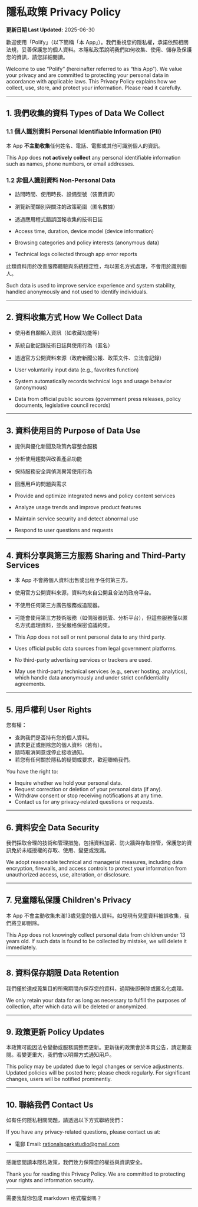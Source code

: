 # 隱私政策 Privacy Policy

**更新日期 Last Updated:** 2025-06-30

歡迎使用「Polify」（以下簡稱「本 App」）。我們重視您的隱私權，承諾依照相關法規，妥善保護您的個人資料。本隱私政策說明我們如何收集、使用、儲存及保護您的資訊，請您詳細閱讀。

Welcome to use “Polify” (hereinafter referred to as “this App”). We value your privacy and are committed to protecting your personal data in accordance with applicable laws. This Privacy Policy explains how we collect, use, store, and protect your information. Please read it carefully.

---

## 1. 我們收集的資料 Types of Data We Collect

### 1.1 個人識別資料 Personal Identifiable Information (PII)

本 App **不主動收集**任何姓名、電話、電郵或其他可識別個人的資訊。

This App does **not actively collect** any personal identifiable information such as names, phone numbers, or email addresses.

### 1.2 非個人識別資料 Non-Personal Data

* 訪問時間、使用時長、設備型號（裝置資訊）

* 瀏覽新聞類別與關注的政策範圍（匿名數據）

* 透過應用程式錯誤回報收集的技術日誌

* Access time, duration, device model (device information)

* Browsing categories and policy interests (anonymous data)

* Technical logs collected through app error reports

此類資料用於改善服務體驗與系統穩定性，均以匿名方式處理，不會用於識別個人。

Such data is used to improve service experience and system stability, handled anonymously and not used to identify individuals.

---

## 2. 資料收集方式 How We Collect Data

* 使用者自願輸入資訊（如收藏功能等）

* 系統自動記錄技術日誌與使用行為（匿名）

* 透過官方公開資料來源（政府新聞公報、政策文件、立法會記錄）

* User voluntarily input data (e.g., favorites function)

* System automatically records technical logs and usage behavior (anonymous)

* Data from official public sources (government press releases, policy documents, legislative council records)

---

## 3. 資料使用目的 Purpose of Data Use

* 提供與優化新聞及政策內容整合服務

* 分析使用趨勢與改善產品功能

* 保持服務安全與偵測異常使用行為

* 回應用戶的問題與需求

* Provide and optimize integrated news and policy content services

* Analyze usage trends and improve product features

* Maintain service security and detect abnormal use

* Respond to user questions and requests

---

## 4. 資料分享與第三方服務 Sharing and Third-Party Services

* 本 App 不會將個人資料出售或出租予任何第三方。

* 使用官方公開資料來源，資料均來自公開且合法的政府平台。

* 不使用任何第三方廣告服務或追蹤器。

* 可能會使用第三方技術服務（如伺服器託管、分析平台），但這些服務僅以匿名方式處理資料，並受嚴格保密協議約束。

* This App does not sell or rent personal data to any third party.

* Uses official public data sources from legal government platforms.

* No third-party advertising services or trackers are used.

* May use third-party technical services (e.g., server hosting, analytics), which handle data anonymously and under strict confidentiality agreements.

---

## 5. 用戶權利 User Rights

您有權：

* 查詢我們是否持有您的個人資料。
* 請求更正或刪除您的個人資料（若有）。
* 隨時取消同意或停止接收通知。
* 若您有任何關於隱私的疑問或要求，歡迎聯絡我們。

You have the right to:

* Inquire whether we hold your personal data.
* Request correction or deletion of your personal data (if any).
* Withdraw consent or stop receiving notifications at any time.
* Contact us for any privacy-related questions or requests.

---

## 6. 資料安全 Data Security

我們採取合理的技術和管理措施，包括資料加密、防火牆與存取控管，保護您的資訊免於未經授權的存取、使用、變更或洩漏。

We adopt reasonable technical and managerial measures, including data encryption, firewalls, and access controls to protect your information from unauthorized access, use, alteration, or disclosure.

---

## 7. 兒童隱私保護 Children's Privacy

本 App 不會主動收集未滿13歲兒童的個人資料。如發現有兒童資料被誤收集，我們將立即刪除。

This App does not knowingly collect personal data from children under 13 years old. If such data is found to be collected by mistake, we will delete it immediately.

---

## 8. 資料保存期限 Data Retention

我們僅於達成蒐集目的所需期間內保存您的資料，過期後即刪除或匿名化處理。

We only retain your data for as long as necessary to fulfill the purposes of collection, after which data will be deleted or anonymized.

---

## 9. 政策更新 Policy Updates

本政策可能因法令變動或服務調整而更新。更新後的政策會於本頁公告，請定期查閱。若變更重大，我們會以明顯方式通知用戶。

This policy may be updated due to legal changes or service adjustments. Updated policies will be posted here; please check regularly. For significant changes, users will be notified prominently.

---

## 10. 聯絡我們 Contact Us

如有任何隱私相關問題，請透過以下方式聯絡我們：

If you have any privacy-related questions, please contact us at:

* 電郵 Email: rationalsparkstudio@gmail.com

---

感謝您閱讀本隱私政策，我們致力保障您的權益與資訊安全。

Thank you for reading this Privacy Policy. We are committed to protecting your rights and information security.

---

需要我幫你包成 markdown 格式檔案嗎？
